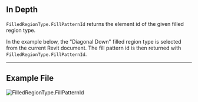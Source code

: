 ## In Depth
`FilledRegionType.FillPatternId` returns the element id of the given filled region type.

In the example below, the "Diagonal Down" filled region type is selected from the current Revit document. The fill pattern id is then returned with `FilledRegionType.FillPatternId`.

___
## Example File

![FilledRegionType.FillPatternId](./Revit.Elements.FilledRegionType.FillPatternId_img.jpg)
